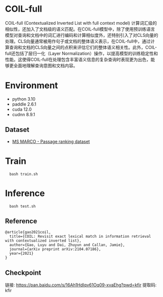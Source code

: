 # COIL-full

COIL-full (Contextualized Inverted List with full context model) 计算词汇级的相似性，还加入了文档级的语义匹配。在COIL-full模型中，除了使用预训练语言模型对查询和文档中的词汇进行编码和计算相似度外，还特别引入了对CLS向量的处理。CLS向量通常被用作句子或文档的整体语义表示，在COIL-full中，通过计算查询和文档的CLS向量之间的点积来评估它们的整体语义相关性。此外，COIL-full还包括了层归一化（Layer Normalization）操作，以提高模型的训练稳定性和性能。这使得COIL-full在处理包含丰富语义信息的复杂查询时表现更为出色，能够更全面地理解查询意图和文档内容。

# Environment
- python 3.10
- paddle 2.6.1
- cuda 12.0
- cudnn 8.9.1

## Dataset 
- [MS MARCO - Passage ranking dataset](https://microsoft.github.io/msmarco/Datasets#passage-ranking-dataset)

# Train

```
  bash train.sh
```

# Inference
```
  bash test.sh
```

## Reference 
```
@article{gao2021coil,
  title={COIL: Revisit exact lexical match in information retrieval with contextualized inverted list},
  author={Gao, Luyu and Dai, Zhuyun and Callan, Jamie},
  journal={arXiv preprint arXiv:2104.07186},
  year={2021}
}
```

## Checkpoint

链接: https://pan.baidu.com/s/16Ah1HdIqv61Oq09-xvaEhg?pwd=kfir 提取码: kfir